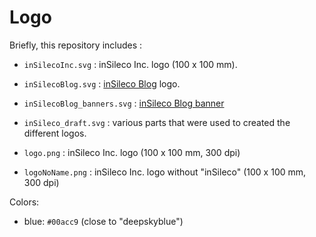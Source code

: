 # Logo

Briefly, this repository includes : 

* `inSilecoInc.svg` : inSileco Inc. logo (100 x 100 mm). 

* `inSilecoBlog.svg` : [inSileco Blog](https://github.com/inSileco) logo. 

* `inSilecoBlog_banners.svg` : [inSileco Blog banner](https://insileco.github.io/)

* `inSileco_draft.svg` : various parts that were used to created the different logos.

* `logo.png` : inSileco Inc. logo (100 x 100 mm, 300 dpi)

* `logoNoName.png` : inSileco Inc. logo without "inSileco" (100 x 100 mm, 300 dpi)



Colors: 

* blue: `#00acc9` (close to "deepskyblue")